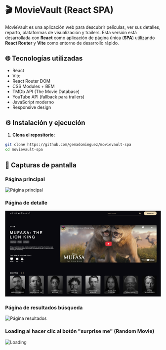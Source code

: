 # 🎬 MovieVault (React SPA)

MovieVault es una aplicación web para descubrir películas, ver sus detalles, reparto, plataformas de visualización y trailers. Esta versión está desarrollada con **React** como aplicación de página única (**SPA**) utilizando **React Router** y **Vite** como entorno de desarrollo rápido.

## 🌐 Tecnologías utilizadas

- React
- Vite
- React Router DOM
- CSS Modules + BEM
- TMDb API (The Movie Database)
- YouTube API (fallback para trailers)
- JavaScript moderno
- Responsive design

## ⚙️ Instalación y ejecución

1. **Clona el repositorio:**

```bash
git clone https://github.com/gemadominguez/movievault-spa
cd movievault-spa
```

## 📸 Capturas de pantalla

### Página principal

![Página principal](./public/screenshots/home.png)

### Página de detalle

![Página de detalle](./public/screenshots/moviePage.png)

### Página de resultados búsqueda

![Página resultados](./public/screenshots/searchResultsPage.png)

### Loading al hacer clic al botón "surprise me" (Random Movie)

![Loading](./public/screenshots/loadingPage_RandomMovie.png)
